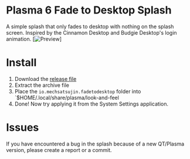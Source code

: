 # Plasma 6 Fade to Desktop Splash
A simple splash that only fades to desktop with nothing on the splash screen. Inspired by the Cinnamon Desktop and Budgie Desktop's login animation.
[![Preview](https://github.com/MechSatsujin/Plasma6-FadeToDesktopSplash/preview.png)] 

# Install
1. Download the [release file](https://github.com/MechSatsujin/Plasma6-FadeToDesktopSplash/releases)
2. Extract the archive file
3. Place the `io.mechsatsujin.fadetodesktop` folder into `$HOME/.local/share/plasma/look-and-feel
4. Done! Now try applying it from the System Settings application.

# Issues
If you have encountered a bug in the splash because of a new QT/Plasma version, please create a report or a commit.
